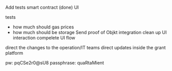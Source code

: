 Add tests
  smart contract (done)
  UI

tests
  - how much should gas prices
  - how much should be storage
Send proof of Objkt integration
clean up UI interaction
compelete UI flow

direct the changes to the operation/IT teams
direct updates inside the grant platform






pw: pqCSe2r0@sU8
passphrase: quaRtaMient